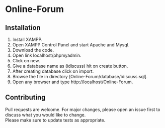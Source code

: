 # Online-Forum

## Installation
1. Install XAMPP.
2. Open XAMPP Control Panel and start Apache and Mysql.
3. Download the code.
4. Open link localhost/phpmyadmin.
5. Click on new.
6. Give a database name as (idiscuss) hit on create button.
7. After creating database click on import.
8. Browse the file in directory [Online-Forum/database/idiscuss.sql].
9. Open any browser and type http://localhost/Online-Forum.

## Contributing
Pull requests are welcome. For major changes, please open an issue first to discuss what you would like to change.<br>
Please make sure to update tests as appropriate.
